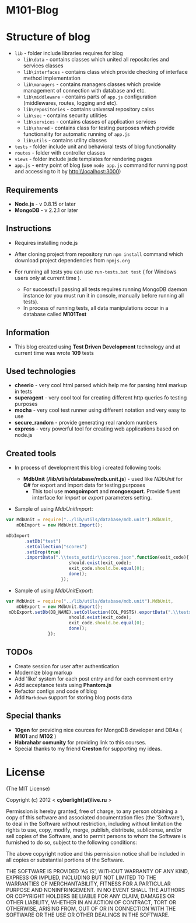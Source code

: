 M101-Blog
=========

# Structure of blog

* `lib` - folder include libraries requires for blog
   * `lib\data` - contains classes which united all repositories and services classes
   * `lib\interfaces` - contains class which provide checking of interface method implementation
   * `lib\managers` - contains managers classes which provide management of connection with database and etc.
   * `lib\middleware` - contains parts of `app.js` configuration (middlewares, routes, logging and etc).
   * `lib\repositories` - contains universal repository calss
   * `lib\sec` - contains security utilities
   * `lib\services` - contains classes of application services
   * `lib\shared` - contains class for testing purposes which provide functionality for automatic running of `app.js`
   * `lib\utils` - contains utility classes
* `tests` - folder include unit and behavioral tests of blog functionality
* `routes` - folder with controller classes
* `views` - folder include jade templates for rendering pages
* `app.js` - entry point of blog (use `node app.js` command for running post and accessing to it by [http:\\\\localhost:3000](#))

## Requirements

* **Node.js** - v 0.8.15 or later
* **MongoDB** - v 2.2.1 or later

## Instructions

* Requires installing node.js

* After cloning project from repository run `npm install` command which download project dependencies from `npmjs.org`

* For running all tests you can use `run-tests.bat test` ( for Windows users only at current time ).
    * For successfull passing all tests requires running MongoDB daemon instance (or you must run it in console, manually before running all tests).
    * In process of running tests, all data manipulations occur in a database called **M101Test**

## Information
* This blog created using **Test Driven Development** technology and at current time was wrote **109** tests

## Used technologies

*  **cheerio** - very cool html parsed which help me for parsing html markup in tests
* **superagent** - very cool tool for creating different http queries fo testing purposes
* **mocha** - very cool test runner using different notation and very easy to use
* **secure_random** - provide generating real random numbers
* **express** - very powerful tool for creating web applications based on node.js

## Created tools
* In process of development  this blog i created following tools:
    * **MdbUnit** (**/lib/utils/database/mdb.unit.js**) - used like *NDbUnit* for **C#** for export and import data for testing purposes
        * This tool use **mongoimport** and **mongoexport**. Provide fluent imterface for *import* or *export* parameters setting.

* Sample of using *MdbUnitImport*:

```javascript
var MdbUnit = require("../lib/utils/database/mdb.unit").MdbUnit,
    mDbImport = new MdbUnit.Import();

mDbImport
       .setDb("test")
       .setCollection("scores")
       .setDrop(true)
       .importData(".\\tests_outdir\\scores.json",function(exit_code){
                        should.exist(exit_code);
                        exit_code.should.be.equal(0);
                        done();
                     });
```
* Sample of using *MdbUnitExport*:

```javascript
var MdbUnit = require("../lib/utils/database/mdb.unit").MdbUnit,
    mDbExport = new MdbUnit.Export();
 mDbExport.setDb(DB_NAME).setCollection(COL_POSTS).exportData(".\\tests_outdir\\posts.json",function(exit_code){
                        should.exist(exit_code);
                        exit_code.should.be.equal(0);
                        done();
                });
```
    
## TODOs

* Create session for user after authentication
* Modernize blog markup
* Add 'like' system for each post entry and for each comment entry
* Add acceptance tests using **Phantom.js**
* Refactor configs and code of blog
* Add `Markdown` support for storing blog posts data

## Special thanks
* **10gen** for providing nice cources for MongoDB developer and DBAs ( **M101** and **M102** )
* **Habrahabr comunity** for providing link to this courses.
* Special thanks to my friend **Creston** for supporting my ideas.

License
=======

(The MIT License)

Copyright (c) 2012 < **cyberlight(at)live.ru** >

Permission is hereby granted, free of charge, to any person obtaining a copy of this software and associated documentation files (the 'Software'), to deal in the Software without restriction, including without limitation the rights to use, copy, modify, merge, publish, distribute, sublicense, and/or sell copies of the Software, and to permit persons to whom the Software is furnished to do so, subject to the following conditions:

The above copyright notice and this permission notice shall be included in all copies or substantial portions of the Software.

THE SOFTWARE IS PROVIDED 'AS IS', WITHOUT WARRANTY OF ANY KIND, EXPRESS OR IMPLIED, INCLUDING BUT NOT LIMITED TO THE WARRANTIES OF MERCHANTABILITY, FITNESS FOR A PARTICULAR PURPOSE AND NONINFRINGEMENT. IN NO EVENT SHALL THE AUTHORS OR COPYRIGHT HOLDERS BE LIABLE FOR ANY CLAIM, DAMAGES OR OTHER LIABILITY, WHETHER IN AN ACTION OF CONTRACT, TORT OR OTHERWISE, ARISING FROM, OUT OF OR IN CONNECTION WITH THE SOFTWARE OR THE USE OR OTHER DEALINGS IN THE SOFTWARE.
